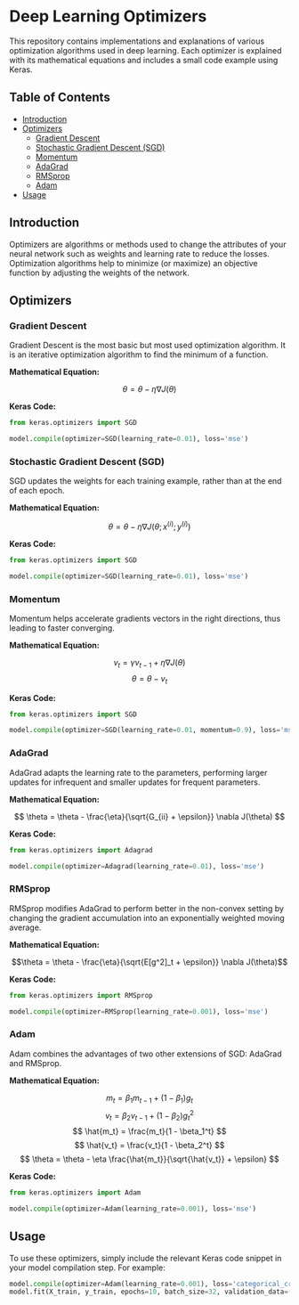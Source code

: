 # Deep Learning Optimizers

This repository contains implementations and explanations of various optimization algorithms used in deep learning. Each optimizer is explained with its mathematical equations and includes a small code example using Keras.

## Table of Contents
- [Introduction](#introduction)
- [Optimizers](#optimizers)
  - [Gradient Descent](#gradient-descent)
  - [Stochastic Gradient Descent (SGD)](#stochastic-gradient-descent-sgd)
  - [Momentum](#momentum)
  - [AdaGrad](#adagrad)
  - [RMSprop](#rmsprop)
  - [Adam](#adam)
- [Usage](#usage)


## Introduction

Optimizers are algorithms or methods used to change the attributes of your neural network such as weights and learning rate to reduce the losses. Optimization algorithms help to minimize (or maximize) an objective function by adjusting the weights of the network.

## Optimizers

### Gradient Descent

Gradient Descent is the most basic but most used optimization algorithm. It is an iterative optimization algorithm to find the minimum of a function. 

**Mathematical Equation:**

$$ \theta = \theta - \eta \nabla J(\theta) $$

**Keras Code:**

```python
from keras.optimizers import SGD

model.compile(optimizer=SGD(learning_rate=0.01), loss='mse')
```

### Stochastic Gradient Descent (SGD)

SGD updates the weights for each training example, rather than at the end of each epoch. 

**Mathematical Equation:**

$$\theta = \theta - \eta \nabla J(\theta; x^{(i)}; y^{(i)})$$

**Keras Code:**

```python
from keras.optimizers import SGD

model.compile(optimizer=SGD(learning_rate=0.01), loss='mse')
```

### Momentum

Momentum helps accelerate gradients vectors in the right directions, thus leading to faster converging.

**Mathematical Equation:**

$$ v_t = \gamma v_{t-1} + \eta \nabla J(\theta) $$
$$ \theta = \theta - v_t $$

**Keras Code:**

```python
from keras.optimizers import SGD

model.compile(optimizer=SGD(learning_rate=0.01, momentum=0.9), loss='mse')
```

### AdaGrad

AdaGrad adapts the learning rate to the parameters, performing larger updates for infrequent and smaller updates for frequent parameters.

**Mathematical Equation:**

$$ \theta = \theta - \frac{\eta}{\sqrt{G_{ii} + \epsilon}} \nabla J(\theta) $$

**Keras Code:**

```python
from keras.optimizers import Adagrad

model.compile(optimizer=Adagrad(learning_rate=0.01), loss='mse')
```

### RMSprop

RMSprop modifies AdaGrad to perform better in the non-convex setting by changing the gradient accumulation into an exponentially weighted moving average.

**Mathematical Equation:**

$$\theta = \theta - \frac{\eta}{\sqrt{E[g^2]_t + \epsilon}} \nabla J(\theta)$$

**Keras Code:**

```python
from keras.optimizers import RMSprop

model.compile(optimizer=RMSprop(learning_rate=0.001), loss='mse')
```

### Adam

Adam combines the advantages of two other extensions of SGD: AdaGrad and RMSprop.

**Mathematical Equation:**

$$ m_t = \beta_1 m_{t-1} + (1 - \beta_1) g_t $$
$$ v_t = \beta_2 v_{t-1} + (1 - \beta_2) g_t^2 $$
$$ \hat{m_t} = \frac{m_t}{1 - \beta_1^t} $$
$$ \hat{v_t} = \frac{v_t}{1 - \beta_2^t} $$
$$ \theta = \theta - \eta \frac{\hat{m_t}}{\sqrt{\hat{v_t}} + \epsilon} $$

**Keras Code:**

```python
from keras.optimizers import Adam

model.compile(optimizer=Adam(learning_rate=0.001), loss='mse')
```

## Usage

To use these optimizers, simply include the relevant Keras code snippet in your model compilation step. For example:

```python
model.compile(optimizer=Adam(learning_rate=0.001), loss='categorical_crossentropy', metrics=['accuracy'])
model.fit(X_train, y_train, epochs=10, batch_size=32, validation_data=(X_test, y_test))
```

